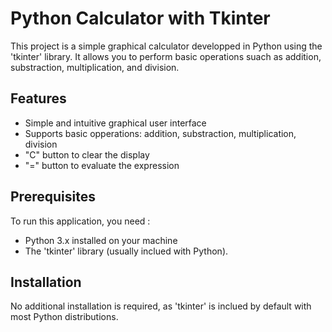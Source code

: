 # Python Calculator with Tkinter

This project is a simple graphical calculator developped in Python using the 'tkinter' library. It allows you to perform basic operations suach as addition, substraction, multiplication, and division.

## Features
- Simple and intuitive graphical user interface
- Supports basic opperations: addition, substraction, multiplication, division
- "C" button to clear the display
- "=" button to evaluate the expression

## Prerequisites

To run this application, you need :
- Python 3.x installed on your machine
- The 'tkinter' library (usually inclued with Python).

## Installation

No additional installation is required, as 'tkinter' is inclued by default with most Python distributions.
